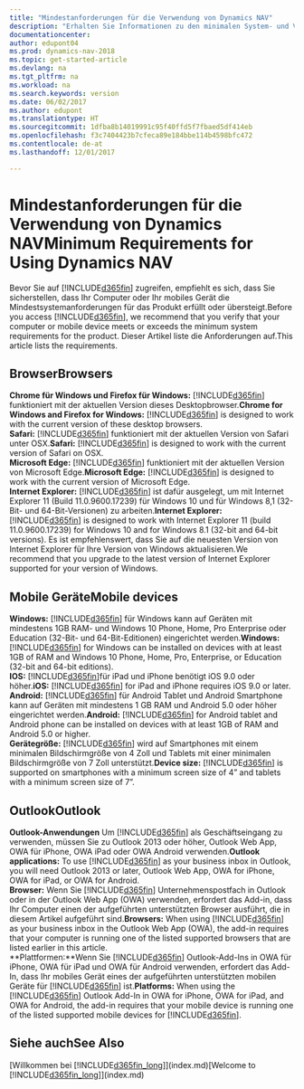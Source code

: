 ```yaml
---
title: "Mindestanforderungen für die Verwendung von Dynamics NAV"
description: "Erhalten Sie Informationen zu den minimalen System- und Versionsanforderungen für die Verwendung von Dynamics NAV."
documentationcenter: 
author: edupont04
ms.prod: dynamics-nav-2018
ms.topic: get-started-article
ms.devlang: na
ms.tgt_pltfrm: na
ms.workload: na
ms.search.keywords: version
ms.date: 06/02/2017
ms.author: edupont
ms.translationtype: HT
ms.sourcegitcommit: 1dfba8b14019991c95f40ffd5f7fbaed5df414eb
ms.openlocfilehash: f3c7404423b7cfeca89e184bbe114b4598bfc472
ms.contentlocale: de-at
ms.lasthandoff: 12/01/2017

---
```

# <a name="minimum-requirements-for-using-dynamics-nav"></a><span data-ttu-id="0d155-103">Mindestanforderungen für die Verwendung von Dynamics NAV</span><span class="sxs-lookup"><span data-stu-id="0d155-103">Minimum Requirements for Using Dynamics NAV</span></span>
<span data-ttu-id="0d155-104">Bevor Sie auf [!INCLUDE[d365fin](includes/d365fin_md.md)] zugreifen, empfiehlt es sich, dass Sie sicherstellen, dass Ihr Computer oder Ihr mobiles Gerät die Mindestsystemanforderungen für das Produkt erfüllt oder übersteigt.</span><span class="sxs-lookup"><span data-stu-id="0d155-104">Before you access [!INCLUDE[d365fin](includes/d365fin_md.md)], we recommend that you verify that your computer or mobile device meets or exceeds the minimum system requirements for the product.</span></span> <span data-ttu-id="0d155-105">Dieser Artikel liste die Anforderungen auf.</span><span class="sxs-lookup"><span data-stu-id="0d155-105">This article lists the requirements.</span></span>  

## <a name="browsers"></a><span data-ttu-id="0d155-106">Browser</span><span class="sxs-lookup"><span data-stu-id="0d155-106">Browsers</span></span>
<span data-ttu-id="0d155-107">**Chrome für Windows und Firefox für Windows:** [!INCLUDE[d365fin](includes/d365fin_md.md)] funktioniert mit der aktuellen Version dieses Desktopbrowser.</span><span class="sxs-lookup"><span data-stu-id="0d155-107">**Chrome for Windows and Firefox for Windows:** [!INCLUDE[d365fin](includes/d365fin_md.md)] is designed to work with the current version of these desktop browsers.</span></span>  
<span data-ttu-id="0d155-108">**Safari:** [!INCLUDE[d365fin](includes/d365fin_md.md)] funktioniert mit der aktuellen Version von Safari unter OSX.</span><span class="sxs-lookup"><span data-stu-id="0d155-108">**Safari:** [!INCLUDE[d365fin](includes/d365fin_md.md)] is designed to work with the current version of Safari on OSX.</span></span>  
<span data-ttu-id="0d155-109">**Microsoft Edge:** [!INCLUDE[d365fin](includes/d365fin_md.md)] funktioniert mit der aktuellen Version von Microsoft Edge.</span><span class="sxs-lookup"><span data-stu-id="0d155-109">**Microsoft Edge:** [!INCLUDE[d365fin](includes/d365fin_md.md)] is designed to work with the current version of Microsoft Edge.</span></span>  
<span data-ttu-id="0d155-110">**Internet Explorer:** [!INCLUDE[d365fin](includes/d365fin_md.md)]  ist dafür ausgelegt, um mit Internet Explorer 11 (Build 11.0.9600.17239) für Windows 10 und für Windows 8,1 (32-Bit- und 64-Bit-Versionen) zu arbeiten.</span><span class="sxs-lookup"><span data-stu-id="0d155-110">**Internet Explorer:** [!INCLUDE[d365fin](includes/d365fin_md.md)] is designed to work with Internet Explorer 11 (build 11.0.9600.17239) for Windows 10 and for Windows 8.1 (32-bit and 64-bit versions).</span></span> <span data-ttu-id="0d155-111">Es ist empfehlenswert, dass Sie auf die neuesten Version von Internet Explorer für Ihre Version von Windows aktualisieren.</span><span class="sxs-lookup"><span data-stu-id="0d155-111">We recommend that you upgrade to the latest version of Internet Explorer supported for your version of Windows.</span></span>  

## <a name="mobile-devices"></a><span data-ttu-id="0d155-112">Mobile Geräte</span><span class="sxs-lookup"><span data-stu-id="0d155-112">Mobile devices</span></span>
<span data-ttu-id="0d155-113">**Windows:** [!INCLUDE[d365fin](includes/d365fin_md.md)] für Windows kann auf Geräten mit mindestens 1GB RAM- und Windows 10 Phone, Home, Pro Enterprise oder Education (32-Bit- und 64-Bit-Editionen) eingerichtet werden.</span><span class="sxs-lookup"><span data-stu-id="0d155-113">**Windows:** [!INCLUDE[d365fin](includes/d365fin_md.md)] for Windows can be installed on devices with at least 1GB of RAM and Windows 10 Phone, Home, Pro, Enterprise, or Education (32-bit and 64-bit editions).</span></span>  
<span data-ttu-id="0d155-114">**IOS:** [!INCLUDE[d365fin](includes/d365fin_md.md)]für iPad und iPhone benötigt iOS 9.0 oder höher.</span><span class="sxs-lookup"><span data-stu-id="0d155-114">**iOS:** [!INCLUDE[d365fin](includes/d365fin_md.md)] for iPad and iPhone requires iOS 9.0 or later.</span></span>  
<span data-ttu-id="0d155-115">**Android:** [!INCLUDE[d365fin](includes/d365fin_md.md)] für Android  Tablet und Android Smartphone kann auf Geräten mit mindestens 1 GB RAM und Android 5.0 oder höher eingerichtet werden.</span><span class="sxs-lookup"><span data-stu-id="0d155-115">**Android:** [!INCLUDE[d365fin](includes/d365fin_md.md)] for Android tablet and Android phone can be installed on devices with at least 1GB of RAM and Android 5.0 or higher.</span></span>  
<span data-ttu-id="0d155-116">**Gerätegröße:** [!INCLUDE[d365fin](includes/d365fin_md.md)] wird auf Smartphones mit einem minimalen Bildschirmgröße von 4 Zoll und Tablets mit einer minimalen Bildschirmgröße von 7 Zoll unterstützt.</span><span class="sxs-lookup"><span data-stu-id="0d155-116">**Device size:** [!INCLUDE[d365fin](includes/d365fin_md.md)] is supported on smartphones with a minimum screen size of 4” and tablets with a minimum screen size of 7”.</span></span>  

## <a name="outlook"></a><span data-ttu-id="0d155-117">Outlook</span><span class="sxs-lookup"><span data-stu-id="0d155-117">Outlook</span></span>
<span data-ttu-id="0d155-118">**Outlook-Anwendungen** Um [!INCLUDE[d365fin](includes/d365fin_md.md)] als Geschäftseingang zu verwenden, müssen Sie zu Outlook 2013 oder höher, Outlook Web App, OWA für iPhone, OWA iPad oder OWA Android verwenden.</span><span class="sxs-lookup"><span data-stu-id="0d155-118">**Outlook applications:** To use [!INCLUDE[d365fin](includes/d365fin_md.md)] as your business inbox in Outlook, you will need Outlook 2013 or later, Outlook Web App, OWA for iPhone, OWA for iPad, or OWA for Android.</span></span>  
<span data-ttu-id="0d155-119">**Browser:** Wenn Sie [!INCLUDE[d365fin](includes/d365fin_md.md)] Unternehmenspostfach in Outlook oder in der Outlook Web App (OWA) verwenden, erfordert das Add-in, dass Ihr Computer einen der aufgeführten unterstützten Browser ausführt, die in diesem Artikel aufgeführt sind.</span><span class="sxs-lookup"><span data-stu-id="0d155-119">**Browsers:** When using [!INCLUDE[d365fin](includes/d365fin_md.md)] as your business inbox in the Outlook Web App (OWA), the add-in requires that your computer is running one of the listed supported browsers that are listed earlier in this article.</span></span>  
<span data-ttu-id="0d155-120">**Plattformen:**Wenn Sie [!INCLUDE[d365fin](includes/d365fin_md.md)] Outlook-Add-Ins in OWA für iPhone, OWA für iPad und OWA für Android verwenden, erfordert das Add-In, dass Ihr mobiles Gerät eines der aufgeführten unterstützten mobilen Geräte für [!INCLUDE[d365fin](includes/d365fin_md.md)] ist.</span><span class="sxs-lookup"><span data-stu-id="0d155-120">**Platforms:** When using the [!INCLUDE[d365fin](includes/d365fin_md.md)] Outlook Add-In in OWA for iPhone, OWA for iPad, and OWA for Android, the add-in requires that your mobile device is running one of the listed supported mobile devices for [!INCLUDE[d365fin](includes/d365fin_md.md)].</span></span>  

## <a name="see-also"></a><span data-ttu-id="0d155-121">Siehe auch</span><span class="sxs-lookup"><span data-stu-id="0d155-121">See Also</span></span>
<span data-ttu-id="0d155-122">[Willkommen bei [!INCLUDE[d365fin_long](includes/d365fin_long_md.md)]](index.md)</span><span class="sxs-lookup"><span data-stu-id="0d155-122">[Welcome to [!INCLUDE[d365fin_long](includes/d365fin_long_md.md)]](index.md)</span></span>  

